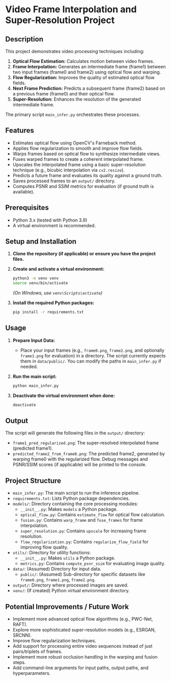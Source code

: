# Video Frame Interpolation and Super-Resolution Project

## Description

This project demonstrates video processing techniques including:
1.  **Optical Flow Estimation:** Calculates motion between video frames.
2.  **Frame Interpolation:** Generates an intermediate frame (frame1) between two input frames (frame0 and frame2) using optical flow and warping.
3.  **Flow Regularization:** Improves the quality of estimated optical flow fields.
4.  **Next Frame Prediction:** Predicts a subsequent frame (frame2) based on a previous frame (frame0) and their optical flow.
5.  **Super-Resolution:** Enhances the resolution of the generated intermediate frame.

The primary script `main_infer.py` orchestrates these processes.

## Features

*   Estimates optical flow using OpenCV's Farneback method.
*   Applies flow regularization to smooth and improve flow fields.
*   Warps frames based on optical flow to synthesize intermediate views.
*   Fuses warped frames to create a coherent interpolated frame.
*   Upscales the interpolated frame using a basic super-resolution technique (e.g., bicubic interpolation via `cv2.resize`).
*   Predicts a future frame and evaluates its quality against a ground truth.
*   Saves processed frames to an `output/` directory.
*   Computes PSNR and SSIM metrics for evaluation (if ground truth is available).

## Prerequisites

*   Python 3.x (tested with Python 3.9)
*   A virtual environment is recommended.

## Setup and Installation

1.  **Clone the repository (if applicable) or ensure you have the project files.**

2.  **Create and activate a virtual environment:**
    ```bash
    python3 -m venv venv
    source venv/bin/activate
    ```
    *(On Windows, use `venv\Scripts\activate`)*

3.  **Install the required Python packages:**
    ```bash
    pip install -r requirements.txt
    ```

## Usage

1.  **Prepare Input Data:**
    *   Place your input frames (e.g., `frame0.png`, `frame2.png`, and optionally `frame1.png` for evaluation) in a directory. The script currently expects them in `data/public/`. You can modify the paths in `main_infer.py` if needed.

2.  **Run the main script:**
    ```bash
    python main_infer.py
    ```

3.  **Deactivate the virtual environment when done:**
    ```bash
    deactivate
    ```

## Output

The script will generate the following files in the `output/` directory:
*   `frame1_pred_regularized.png`: The super-resolved interpolated frame (predicted frame1).
*   `predicted_frame2_from_frame0.png`: The predicted frame2, generated by warping frame0 with the regularized flow.
Debug messages and PSNR/SSIM scores (if applicable) will be printed to the console.

## Project Structure

*   `main_infer.py`: The main script to run the inference pipeline.
*   `requirements.txt`: Lists Python package dependencies.
*   `models/`: Directory containing the core processing modules:
    *   `__init__.py`: Makes `models` a Python package.
    *   `optical_flow.py`: Contains `estimate_flow` for optical flow calculation.
    *   `fusion.py`: Contains `warp_frame` and `fuse_frames` for frame interpolation.
    *   `super_resolution.py`: Contains `upscale` for increasing frame resolution.
    *   `flow_regularization.py`: Contains `regularize_flow_field` for improving flow quality.
*   `utils/`: Directory for utility functions:
    *   `__init__.py`: Makes `utils` a Python package.
    *   `metrics.py`: Contains `compute_psnr_ssim` for evaluating image quality.
*   `data/`: (Assumed) Directory for input data.
    *   `public/`: (Assumed) Sub-directory for specific datasets like `frame0.png`, `frame1.png`, `frame2.png`.
*   `output/`: Directory where processed images are saved.
*   `venv/`: (If created) Python virtual environment directory.

## Potential Improvements / Future Work

*   Implement more advanced optical flow algorithms (e.g., PWC-Net, RAFT).
*   Explore more sophisticated super-resolution models (e.g., ESRGAN, SRCNN).
*   Improve flow regularization techniques.
*   Add support for processing entire video sequences instead of just pairs/triplets of frames.
*   Implement more robust occlusion handling in the warping and fusion steps.
*   Add command-line arguments for input paths, output paths, and hyperparameters.
